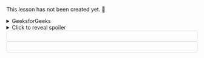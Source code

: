 This lesson has not been created yet. 
🥠 
 <!DOCTYPE html> 
<body> 
	<details> 
		<summary>GeeksforGeeks</summary> 
		A Computer Science Portal for Geeks and Freaks
	</details>		 
</body> 
</html> 

<details>
  <summary>Click to reveal spoiler</summary>
  Spoiler content goes here.
</details>

<details style="border: 1px solid #ddd; border-radius: 5px; cursor: pointer; padding: 5px;">
  <summary style="outline: none; color: transparent; cursor: pointer;">Spoiler Text (click to reveal)</summary>
  <p>This is the hidden spoiler content.</p>
</details>


<details style="border: 1px solid #ddd; border-radius: 5px; cursor: pointer; padding: 5px;">
  <summary style="outline: none; color: transparent; cursor: pointer;">🥠 (click to reveal)</summary>
  <p>Your code is like a well-crafted function - efficient, elegant, and always returns success.</p>
</details>
